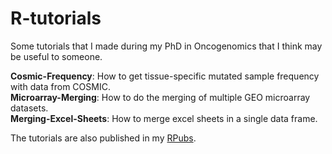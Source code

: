 # R-tutorials

Some tutorials that I made during my PhD in Oncogenomics that I think may be useful to someone.

**Cosmic-Frequency**: How to get tissue-specific mutated sample frequency with data from COSMIC.  
**Microarray-Merging**: How to do the merging of multiple GEO microarray datasets.  
**Merging-Excel-Sheets**: How to merge excel sheets in a single data frame.  

The tutorials are also published in my [RPubs](https://rpubs.com/Karksus).
